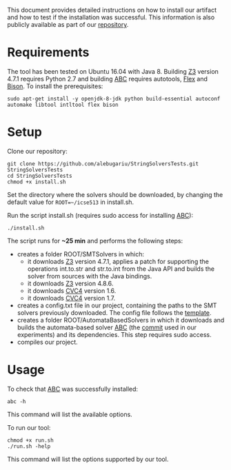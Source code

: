 This document provides detailed instructions on how to install our artifact and how to test if the installation was successful. This information is also publicly available as part of our [repository](https://github.com/alebugariu/StringSolversTests/blob/master/README.md).

# Requirements 
The tool has been tested on Ubuntu 16.04 with Java 8. Building [Z3](https://github.com/Z3Prover/z3) version 4.7.1 requires Python 2.7 and building [ABC](https://github.com/vlab-cs-ucsb/ABC) requires autotools, [Flex](https://github.com/westes/flex) and [Bison](https://www.gnu.org/software/bison/). To install the prerequisites:

```
sudo apt-get install -y openjdk-8-jdk python build-essential autoconf automake libtool intltool flex bison
```


# Setup
Clone our repository:

```
git clone https://github.com/alebugariu/StringSolversTests.git StringSolversTests
cd StringSolversTests
chmod +x install.sh
```

Set the directory where the solvers should be downloaded, by changing the default value for ```ROOT=~/icse513``` in install.sh.

Run the script install.sh (requires sudo access for installing [ABC](https://github.com/vlab-cs-ucsb/ABC)): 
```
./install.sh
```
The script runs for **~25 min** and performs the following steps:
* creates a folder ROOT/SMTSolvers in which:
  + it downloads [Z3](https://github.com/Z3Prover/z3) version 4.7.1, applies a patch for supporting the operations int.to.str and str.to.int from the Java API and 
  builds the solver from sources with the Java bindings.
  + it downloads [Z3](https://github.com/Z3Prover/z3) version 4.8.6.
  + it downloads [CVC4](https://cvc4.github.io/) version 1.6.
  + it downloads [CVC4](https://cvc4.github.io/) version 1.7.
* creates a config.txt file in our project, containing the paths to the SMT solvers previously downloaded. The config file follows
the [template](https://github.com/alebugariu/StringSolversTests/blob/master/src/config_template.txt). 
* creates a folder ROOT/AutomataBasedSolvers in which it downloads and builds the automata-based solver 
[ABC](https://github.com/vlab-cs-ucsb/ABC) (the [commit](https://github.com/vlab-cs-ucsb/ABC/commit/86b00141fddd183de7b9ae5c92c240e19dda1950) used in our experiments) 
and its dependencies. This step requires sudo access.
* compiles our project.

# Usage
To check that [ABC](https://github.com/vlab-cs-ucsb/ABC) was successfully installed:
```
abc -h
```
This command will list the available options.

To run our tool:
```
chmod +x run.sh
./run.sh -help
```
This command will list the options supported by our tool.
